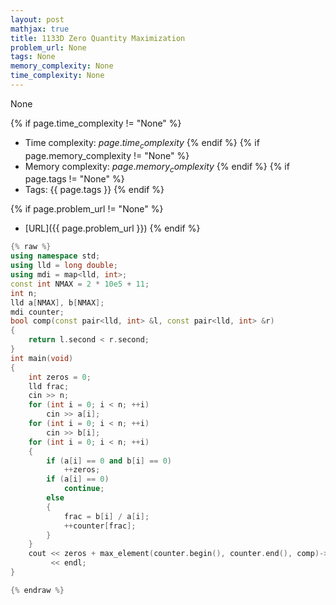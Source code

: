 ```yaml
---
layout: post
mathjax: true
title: 1133D Zero Quantity Maximization
problem_url: None
tags: None
memory_complexity: None
time_complexity: None
---
```


None


{% if page.time_complexity != "None" %}
- Time complexity: ${{ page.time_complexity }}$
{% endif %}
{% if page.memory_complexity != "None" %}
- Memory complexity: ${{ page.memory_complexity }}$
{% endif %}
{% if page.tags != "None" %}
- Tags: {{ page.tags }}
{% endif %}

{% if page.problem_url != "None" %}
- [URL]({{ page.problem_url }})
{% endif %}

```cpp
{% raw %}
using namespace std;
using lld = long double;
using mdi = map<lld, int>;
const int NMAX = 2 * 10e5 + 11;
int n;
lld a[NMAX], b[NMAX];
mdi counter;
bool comp(const pair<lld, int> &l, const pair<lld, int> &r)
{
    return l.second < r.second;
}
int main(void)
{
    int zeros = 0;
    lld frac;
    cin >> n;
    for (int i = 0; i < n; ++i)
        cin >> a[i];
    for (int i = 0; i < n; ++i)
        cin >> b[i];
    for (int i = 0; i < n; ++i)
    {
        if (a[i] == 0 and b[i] == 0)
            ++zeros;
        if (a[i] == 0)
            continue;
        else
        {
            frac = b[i] / a[i];
            ++counter[frac];
        }
    }
    cout << zeros + max_element(counter.begin(), counter.end(), comp)->second
         << endl;
}

{% endraw %}
```